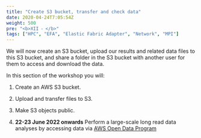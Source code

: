 ```yaml
---
title: "Create S3 bucket, transfer and check data"
date: 2020-04-24T7:05:54Z
weight: 500
pre: "<b>XII ⁃ </b>"
tags: ["HPC", "EFA", "Elastic Fabric Adapter", "Network", "MPI"]
---
```


We will now create an S3 bucket, upload our results and related data files to this S3 bucket, and share a folder in the S3 bucket with another user for them to access and download the data.

In this section of the workshop you will:

1.	Create an AWS S3 bucket.

2.	Upload and transfer files to S3.

3.	Make S3 objects public.

4.	**22-23 June 2022 onwards** 
	Perform a large-scale long read data analyses by accessing data via [AWS Open Data Program](https://aws.amazon.com/opendata) 


